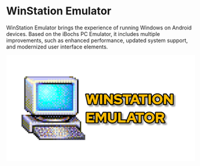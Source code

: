 # WinStation Emulator
WinStation Emulator brings the experience of running Windows on Android devices. Based on the iBochs PC Emulator, it includes multiple improvements, such as enhanced performance, updated system support, and modernized user interface elements.

![WinStation Emulator Logo](WinStation_Emulator_logo.png)

